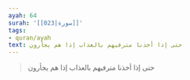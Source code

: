 ```yaml
---
ayah: 64
surah: '[[023|سورة]]'
tags:
- quran/ayah
text: حتى إذا أخذنا مترفيهم بالعذاب إذا هم يجأرون
---
```

> حتى إذا أخذنا مترفيهم بالعذاب إذا هم يجأرون
